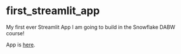 # first_streamlit_app
My first ever Streamlit App I am going to build in the Snowflake DABW course!

App is [here](https://weissleb-first-streamlit-app-streamlit-app-zn8jb9.streamlitapp.com/).
